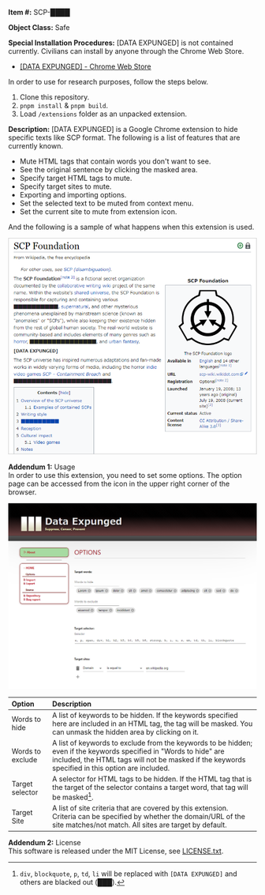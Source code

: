 **Item #:** SCP-&#9608;&#9608;&#9608;&#9608;  

**Object Class:** Safe  

**Special Installation Procedures:** [DATA EXPUNGED] is not contained currently. Civilians can install by anyone through the Chrome Web Store.  

- [[DATA EXPUNGED] - Chrome Web Store](https://chrome.google.com/webstore/detail/data-expunged/lmoeanpjjaliocmmbjloeiccpkoccado)

In order to use for research purposes, follow the steps below.

1. Clone this repository.
1. `pnpm install` & `pnpm build`.
1. Load `/extensions` folder as an unpacked extension.

**Description:** [DATA EXPUNGED] is a Google Chrome extension to hide specific texts like SCP format. The following is a list of features that are currently known.  

- Mute HTML tags that contain words you don't want to see.
- See the original sentence by clicking the masked area.
- Specify target HTML tags to mute.
- Specify target sites to mute.
- Exporting and importing options.
- Set the selected text to be muted from context menu.
- Set the current site to mute from extension icon.

And the following is a sample of what happens when this extension is used.

![](./img/example.png)

**Addendum 1:** Usage  
In order to use this extension, you need to set some options. The option page can be accessed from the icon in the upper right corner of the browser.

![](./img/options.png)

|Option|Description|
|:-|:-|
|Words to hide|A list of keywords to be hidden. If the keywords specified here are included in an HTML tag, the tag will be masked. You can unmask the hidden area by clicking on it.|
|Words to exclude|A list of keywords to exclude from the keywords to be hidden; even if the keywords specified in "Words to hide" are included, the HTML tags will not be masked if the keywords specified in this option are included.|
|Target selector|A selector for HTML tags to be hidden. If the HTML tag that is the target of the selector contains a target word, that tag will be masked[^1].|
|Target Site|A list of site criteria that are covered by this extension. Criteria can be specified by whether the domain/URL of the site matches/not match. All sites are target by default.|

**Addendum 2:** License  
This software is released under the MIT License, see [LICENSE.txt](./LICENSE.txt). 

[^1]: `div`, `blockquote`, `p`, `td`, `li` will be replaced with `[DATA EXPUNGED]` and others are blacked out (&#9608;&#9608;&#9608;).
